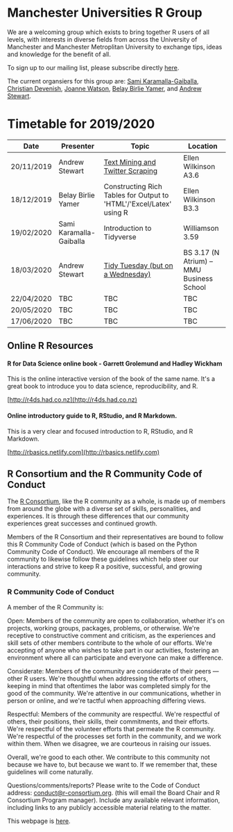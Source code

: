# Manchester Universities R Group

We are a welcoming group which exists to bring together R users of all levels, with interests in diverse fields from across the University of Manchester and Manchester Metroplitan University to exchange tips, ideas and knowledge for the benefit of all. 

To sign up to our mailing list, please subscribe directly [here](https://listserv.manchester.ac.uk/cgi-bin/wa?A0=RUM).

The current organsiers for this group are: [Sami Karamalla-Gaiballa](mailto:sami.karamalla-gaiballa@manchester.ac.uk), [Christian Devenish](mailto:C.Devenish@mmu.ac.uk), [Joanne Watson](mailto:joanne.watson@manchester.ac.uk), [Belay Birlie Yamer](mailto:belaybirlie.yimer@manchester.ac.uk), and [Andrew Stewart](mailto:andrew.stewart@manchester.ac.uk).

# Timetable for 2019/2020

|Date | Presenter | Topic |  Location |
|------------- |-------------|------------|------------|  
 20/11/2019 | Andrew Stewart | [Text Mining and Twitter Scraping](https://ajstewartlang.github.io/Manchester_text_mining_R/Manchester_talk.html) | Ellen Wilkinson A3.6 |  
 18/12/2019 | Belay Birlie Yamer | Constructing Rich Tables for Output to 'HTML'/'Excel/Latex' using R | Ellen Wilkinson B3.3 |  
 19/02/2020 | Sami Karamalla-Gaiballa | Introduction to Tidyverse | Williamson 3.59 |
 18/03/2020 | Andrew Stewart | [Tidy Tuesday (but on a Wednesday)](https://github.com/ajstewartlang/RUM_TidyTuesday_2020) | BS 3.17 (N Atrium) – MMU Business School |
 22/04/2020 | TBC | TBC |TBC |
 20/05/2020 | TBC | TBC |TBC |
 17/06/2020 | TBC | TBC |TBC |

 
## Online R Resources

#### R for Data Science online book - Garrett Grolemund and Hadley Wickham
This is the online interactive version of the book of the same name.  It's a great book to introduce you to data science, reproducibility, and R.

[http://r4ds.had.co.nz](http://r4ds.had.co.nz)

#### Online introductory guide to R, RStudio, and R Markdown.
This is a very clear and focused introduction to R, RStudio, and R Markdown.  

[http://rbasics.netlify.com](http://rbasics.netlify.com)

## R Consortium and the R Community Code of Conduct

The [R Consortium](https://www.r-consortium.org), like the R community as a whole, is made up of members from around the globe with a diverse set of skills, personalities, and experiences. It is through these differences that our community experiences great successes and continued growth.

Members of the R Consortium and their representatives are bound to follow this R Community Code of Conduct (which is based on the Python Community Code of Conduct). We encourage all members of the R community to likewise follow these guidelines which help steer our interactions and strive to keep R a positive, successful, and growing community.

### R Community Code of Conduct

A member of the R Community is:

Open: Members of the community are open to collaboration, whether it's on projects, working groups, packages, problems, or otherwise. We're receptive to constructive comment and criticism, as the experiences and skill sets of other members contribute to the whole of our efforts. We're accepting of anyone who wishes to take part in our activities, fostering an environment where all can participate and everyone can make a difference.

Considerate: Members of the community are considerate of their peers — other R users. We're thoughtful when addressing the efforts of others, keeping in mind that oftentimes the labor was completed simply for the good of the community. We're attentive in our communications, whether in person or online, and we're tactful when approaching differing views.

Respectful: Members of the community are respectful. We're respectful of others, their positions, their skills, their commitments, and their efforts. We're respectful of the volunteer efforts that permeate the R community. We're respectful of the processes set forth in the community, and we work within them. When we disagree, we are courteous in raising our issues.

Overall, we're good to each other. We contribute to this community not because we have to, but because we want to. If we remember that, these guidelines will come naturally.

Questions/comments/reports? Please write to the Code of Conduct address: conduct@r-consortium.org. (this will email the Board Chair and R Consortium Program manager). Include any available relevant information, including links to any publicly accessible material relating to the matter. 

This webpage is [here](https://rumgroup.github.io/RUM/).
